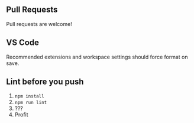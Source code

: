 ## Pull Requests

Pull requests are welcome!

## VS Code

Recommended extensions and workspace settings should force format on save.

## Lint before you push

1. `npm install`
2. `npm run lint`
3. ???
4. Profit

